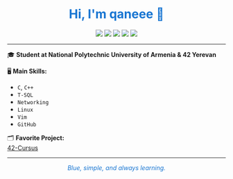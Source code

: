 <!-- Profile README for qaneee -->

<h1 align="center" style="color:#1976d2;">
  Hi, I'm qaneee 👋
</h1>

<p align="center">
  <img src="https://img.shields.io/badge/-Minimalist%20Coder-1976d2?style=flat-square&logo=github&logoColor=white"/>
  <img src="https://img.shields.io/badge/C-blue?logo=c&logoColor=white&style=flat-square"/>
  <img src="https://img.shields.io/badge/Linux-1976d2?logo=linux&logoColor=white&style=flat-square"/>
  <img src="https://img.shields.io/badge/Vim-1976d2?logo=vim&logoColor=white&style=flat-square"/>
  <img src="https://img.shields.io/badge/GitHub-1976d2?logo=github&logoColor=white&style=flat-square"/>
</p>

---

🎓 **Student at National Polytechnic University of Armenia & 42 Yerevan**

🖥️ **Main Skills:**
- `C`, `C++`
- `T-SQL`
- `Networking`
- `Linux`
-  `Vim`
-  `GitHub`

🗂️ **Favorite Project:**  
[42-Cursus](https://github.com/qaneee/42-Cursus)

---

<p align="center" style="color:#1976d2;">
  <em>Blue, simple, and always learning.</em>
</p>
